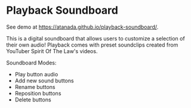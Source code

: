 <h1> Playback Soundboard </h1>

See demo at https://atanada.github.io/playback-soundboard/.

This is a digital soundboard that allows users to customize a selection of their own audio! Playback comes with preset soundclips created from YouTuber Spirit Of The Law's videos. 

Soundboard Modes:
- Play button audio
- Add new sound buttons
- Rename buttons
- Reposition buttons
- Delete buttons
